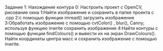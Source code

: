 Задание 1: Нахождение контура 
0: Настроить проект  с OpenCV, рисование окна
1:Найти изображение  и сохранить в папке проекта с .cpp
2:с помощью функции imread()  загрузить изображение
3:Обработать изображение с помощью cvtColor() , blur(), Canny; используя функцию inwrite сохранить изображение
4:Найти контуры с помощью функции findColours() и вывести их на экран DrawColours(). Найти координаты центра масс и сохранить изображение с помощью  inwrite.
